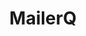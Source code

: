 ---
linkedin: https://linkedin.com/company/mailerq
logohandle: mailerq
sort: mailerq
title: MailerQ
twitter: https://x.com/mailerq
website: https://www.mailerq.com/
---